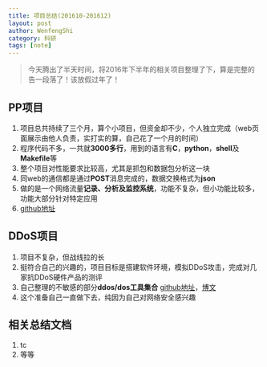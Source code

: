 ```yaml
---
title: 项目总结(201610-201612)
layout: post
author: WenfengShi
category: 科研
tags: [note]
---
```


> 今天腾出了半天时间，将2016年下半年的相关项目整理了下，算是完整的告一段落了！该放假过年了！

## PP项目
1. 项目总共持续了三个月，算个小项目，但资金却不少，个人独立完成（web页面展示由他人负责，实打实的算，自己花了一个月的时间）
2. 程序代码不多，一共就**3000多行**，用到的语言有**C**，**python**，**shell**及**Makefile**等
3. 整个项目对性能要求比较高，尤其是抓包和数据包分析这一块
4. 同web的通信都是通过**POST**消息完成的，数据交换格式为**json**
5. 做的是一个网络流量**记录、分析及监控系统**，功能不复杂，但小功能比较多，功能大部分针对特定应用
6. [github地址](https://github.com/wenfengshi/GPAgent/tree/master/agent) 

## DDoS项目
1. 项目不复杂，但战线拉的长
2. 挺符合自己的兴趣的，项目目标是搭建软件环境，模拟DDoS攻击，完成对几家抗DDoS硬件产品的测评
3. 自己整理的不敏感的部分**ddos/dos工具集合** [github地址](https://github.com/wenfengshi/ddos-dos-tools)，[博文]()
4. 这个准备自己一直做下去，纯因为自己对网络安全感兴趣

## 相关总结文档
1. tc
2. 等等



  [1]: https://github.com/wenfengshi/GPAgent/tree/master/agent
